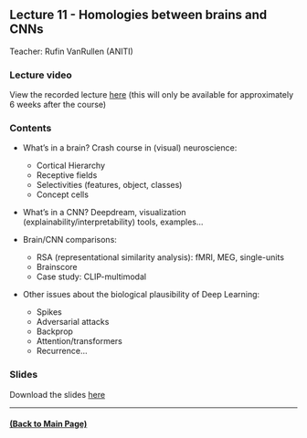 ## Lecture 11 - Homologies between brains and CNNs
Teacher: Rufin VanRullen (ANITI)

### Lecture video
View the recorded lecture [here](https://drive.google.com/file/d/1nq7tBcEK6czNpO2-nHd-4pj1dhmMHsbi/view?usp=sharing)  (this will only be available for approximately 6 weeks after the course)

### Contents

+ What’s in a brain? Crash course in (visual) neuroscience:
  + Cortical Hierarchy
  + Receptive fields
  + Selectivities (features, object, classes)
  + Concept cells

+ What’s in a CNN? Deepdream, visualization (explainability/interpretability) tools, examples…

+ Brain/CNN comparisons:
  + RSA (representational similarity analysis): fMRI, MEG, single-units
  + Brainscore
  + Case study: CLIP-multimodal

+ Other issues about the biological plausibility of Deep Learning: 
  + Spikes
  + Adversarial attacks
  + Backprop
  + Attention/transformers
  + Recurrence…

### Slides
Download the slides [here](./Cours-Brain-NN-Similarities-2022.pdf)

---
#### [(Back to Main Page)](../index.md)
